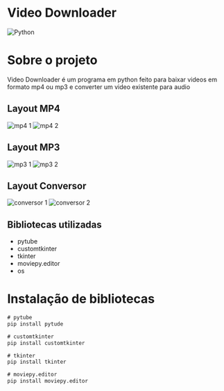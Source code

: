 # Video Downloader

![Python](https://img.shields.io/badge/Python-3776AB?style=for-the-badge&logo=python&logoColor=white)

# Sobre o projeto

Video Downloader é um programa em python feito para baixar videos em formato mp4 ou mp3 e converter um video existente para audio 

## Layout MP4
![mp4 1](https://github.com/Aleff5/assets/blob/main/img%20git/mp4/Captura%20de%20tela%202024-02-20%20174545.png) ![mp4 2](https://github.com/Aleff5/assets/blob/main/img%20git/mp4/Captura%20de%20tela%202024-02-20%20174648.png)

## Layout MP3
![mp3 1](https://github.com/Aleff5/assets/blob/main/img%20git/mp3/Captura%20de%20tela%202024-02-20%20174719.png) ![mp3 2](https://github.com/Aleff5/assets/blob/main/img%20git/mp3/Captura%20de%20tela%202024-02-20%20174741.png)

## Layout Conversor 
![conversor 1](https://github.com/Aleff5/assets/blob/main/img%20git/conversor/Captura%20de%20tela%202024-02-20%20174756.png) ![conversor 2](https://github.com/Aleff5/assets/blob/main/img%20git/conversor/Captura%20de%20tela%202024-02-20%20174818.png)

## Bibliotecas utilizadas 

- pytube
- customtkinter
- tkinter
- moviepy.editor
- os

# Instalação de bibliotecas

```cmd
# pytube
pip install pytude

# customtkinter
pip install customtkinter

# tkinter
pip install tkinter

# moviepy.editor
pip install moviepy.editor
```
